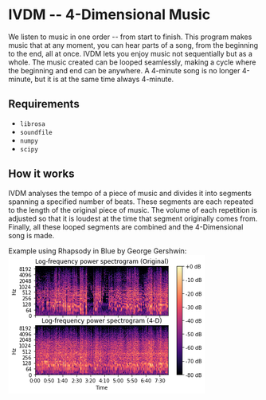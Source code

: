 # IVDM -- 4-Dimensional Music

We listen to music in one order -- from start to finish. This program makes music that at any moment, you can hear parts of a song, from the beginning to the end, all at once. IVDM lets you enjoy music not sequentially but as a whole. The music created can be looped seamlessly, making a cycle where the beginning and end can be anywhere. A 4-minute song is no longer 4-minute, but it is at the same time always 4-minute.

## Requirements
- `librosa`
- `soundfile`
- `numpy`
- `scipy`


## How it works

IVDM analyses the tempo of a piece of music and divides it into segments spanning a specified number of beats. These segments are each repeated to the length of the original piece of music. The volume of each repetition is adjusted so that it is loudest at the time that segment originally comes from. Finally, all these looped segments are combined and the 4-Dimensional song is made.

Example using Rhapsody in Blue by George Gershwin:  
![Spectrogram example](./examples/rhapsody_in_blue_spectrogram.png)
